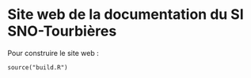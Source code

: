 # Site web de la documentation du SI SNO-Tourbières

Pour construire le site web : 

```
source("build.R")
```

